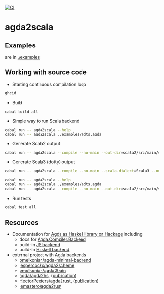 [![CI](https://github.com/dancewithheart/agda2scala/actions/workflows/haskell.yml/badge.svg?branch=main)](https://github.com/dancewithheart/agda2scala/actions?query=workflow%3A%22build%22+branch%3Amain)

# agda2scala


## Examples
are in [./examples](examples)

## Working with source code

* Starting continuous compilation loop

```sh
ghcid
```

* Build

```sh
cabal build all
```

* Simple way to run Scala backend

```sh
cabal run -- agda2scala --help
cabal run -- agda2scala ./examples/adts.agda
```

* Generate Scala2 output

```sh
cabal run -- agda2scala --compile --no-main --out-dir=scala2/src/main/scala ./examples/adts.agda
```

* Generate Scala3 (dotty) output

```sh
cabal run -- agda2scala --compile --no-main --scala-dialect=Scala3 --out-dir=scala3/src/main/scala ./examples/adts.agda
```

```sh
cabal run -- agda2scala --help
cabal run -- agda2scala ./examples/adts.agda
cabal run -- agda2scala --compile --no-main --out-dir=scala2/src/main/scala ./examples/adts.agda
```

* Run tests

```sh
cabal test all
```

## Resources
* Documentation for [Agda as Haskell library on Hackage](https://hackage.haskell.org/package/Agda) including
  * docs for [Agda.Compiler.Backend](https://hackage.haskell.org/package/Agda/docs/Agda-Compiler-Backend.html)
  * build-in [JS backend](https://hackage.haskell.org/package/Agda/docs/Agda-Compiler-JS-Compiler.html)
  * build-in [Haskell backend](https://hackage.haskell.org/package/Agda/docs/Agda-Compiler-MAlonzo-Compiler.html)
* external project with Agda backends 
  * [omelkonian/agda-minimal-backend](https://github.com/omelkonian/agda-minimal-backend) 
  * [jespercockx/agda2scheme](https://github.com/jespercockx/agda2scheme)
  * [omelkonian/agda2train](https://github.com/omelkonian/agda2train)
  * [agda/agda2hs](https://github.com/agda/agda2hs), ([publication](https://iohk.io/en/research/library/papers/reasonable-agda-is-correct-haskell-writing-verified-haskell-using-agda2hs/))
  * [HectorPeeters/agda2rust](https://github.com/HectorPeeters/agda2rust), ([publication](https://repository.tudelft.nl/islandora/object/uuid:39bff395-1bd6-4905-8554-cef0cd5e7d3e))
  * [lemastero/agda2rust](https://github.com/lemastero/agda2rust)
